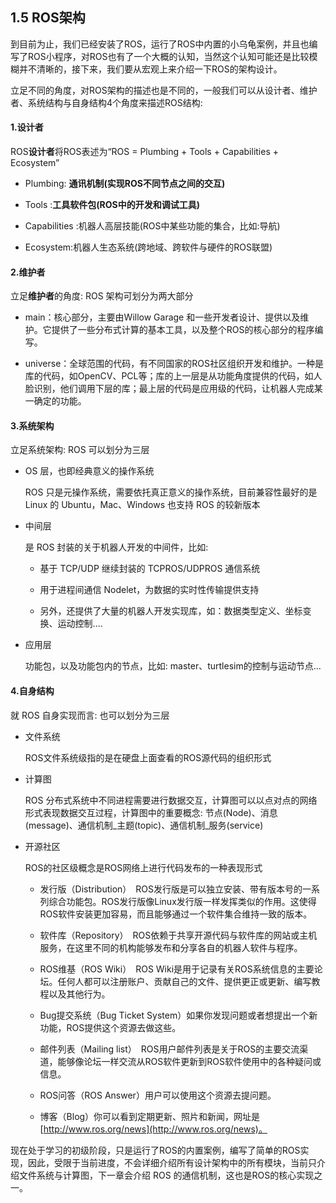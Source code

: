 ## 1.5 ROS架构

到目前为止，我们已经安装了ROS，运行了ROS中内置的小乌龟案例，并且也编写了ROS小程序，对ROS也有了一个大概的认知，当然这个认知可能还是比较模糊并不清晰的，接下来，我们要从宏观上来介绍一下ROS的架构设计。

立足不同的角度，对ROS架构的描述也是不同的，一般我们可以从设计者、维护者、系统结构与自身结构4个角度来描述ROS结构:

#### 1.设计者

ROS**设计者**将ROS表述为“ROS = Plumbing + Tools + Capabilities + Ecosystem”

* Plumbing: **通讯机制\(实现ROS不同节点之间的交互\)**

* Tools :**工具软件包\(ROS中的开发和调试工具\)**

* Capabilities :机器人高层技能\(ROS中某些功能的集合，比如:导航\)

* Ecosystem:机器人生态系统\(跨地域、跨软件与硬件的ROS联盟\)

#### 2.维护者

立足**维护者**的角度: ROS 架构可划分为两大部分

* main：核心部分，主要由Willow Garage 和一些开发者设计、提供以及维护。它提供了一些分布式计算的基本工具，以及整个ROS的核心部分的程序编写。

* universe：全球范围的代码，有不同国家的ROS社区组织开发和维护。一种是库的代码，如OpenCV、PCL等；库的上一层是从功能角度提供的代码，如人脸识别，他们调用下层的库；最上层的代码是应用级的代码，让机器人完成某一确定的功能。

#### 3.系统架构

立足系统架构: ROS 可以划分为三层

* OS 层，也即经典意义的操作系统

  ROS 只是元操作系统，需要依托真正意义的操作系统，目前兼容性最好的是 Linux 的 Ubuntu，Mac、Windows 也支持 ROS 的较新版本

* 中间层

  是 ROS 封装的关于机器人开发的中间件，比如:

  * 基于 TCP/UDP 继续封装的 TCPROS/UDPROS 通信系统

  * 用于进程间通信 Nodelet，为数据的实时性传输提供支持

  * 另外，还提供了大量的机器人开发实现库，如：数据类型定义、坐标变换、运动控制....

* 应用层

  功能包，以及功能包内的节点，比如: master、turtlesim的控制与运动节点...

#### 4.自身结构

就 ROS 自身实现而言: 也可以划分为三层

* 文件系统

  ROS文件系统级指的是在硬盘上面查看的ROS源代码的组织形式

* 计算图

  ROS 分布式系统中不同进程需要进行数据交互，计算图可以以点对点的网络形式表现数据交互过程，计算图中的重要概念: 节点\(Node\)、消息\(message\)、通信机制\_主题\(topic\)、通信机制\_服务\(service\)

* 开源社区

  ROS的社区级概念是ROS网络上进行代码发布的一种表现形式

  * 发行版（Distribution）　ROS发行版是可以独立安装、带有版本号的一系列综合功能包。ROS发行版像Linux发行版一样发挥类似的作用。这使得ROS软件安装更加容易，而且能够通过一个软件集合维持一致的版本。

  * 软件库（Repository）　ROS依赖于共享开源代码与软件库的网站或主机服务，在这里不同的机构能够发布和分享各自的机器人软件与程序。

  * ROS维基（ROS Wiki）　ROS Wiki是用于记录有关ROS系统信息的主要论坛。任何人都可以注册账户、贡献自己的文件、提供更正或更新、编写教程以及其他行为。

  * Bug提交系统（Bug Ticket System）如果你发现问题或者想提出一个新功能，ROS提供这个资源去做这些。

  * 邮件列表（Mailing list）　ROS用户邮件列表是关于ROS的主要交流渠道，能够像论坛一样交流从ROS软件更新到ROS软件使用中的各种疑问或信息。

  * ROS问答（ROS Answer）用户可以使用这个资源去提问题。

  * 博客（Blog）你可以看到定期更新、照片和新闻，网址是[http://www.ros.org/news](http://www.ros.org/news)。

现在处于学习的初级阶段，只是运行了ROS的内置案例，编写了简单的ROS实现，因此，受限于当前进度，不会详细介绍所有设计架构中的所有模块，当前只介绍文件系统与计算图，下一章会介绍 ROS 的通信机制，这也是ROS的核心实现之一。


